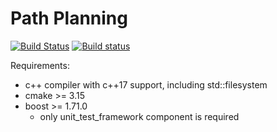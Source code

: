 # Path Planning

[![Build Status](https://travis-ci.com/packedbread/pathplanning.svg?branch=master)](https://travis-ci.com/packedbread/pathplanning)
[![Build status](https://ci.appveyor.com/api/projects/status/94tqu36hlpy5i23d/branch/master?svg=true)](https://ci.appveyor.com/project/packedbread/pathplanning/branch/master)

Requirements:
- c++ compiler with c++17 support, including std::filesystem
- cmake >= 3.15
- boost >= 1.71.0
  - only unit_test_framework component is required
